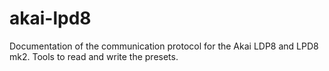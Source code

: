 # akai-lpd8
Documentation of the communication protocol for the Akai LDP8 and LPD8 mk2. Tools to read and write the presets. 
